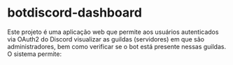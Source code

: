 # botdiscord-dashboard
Este projeto é uma aplicação web que permite aos usuários autenticados via OAuth2 do Discord visualizar as guildas (servidores) em que são administradores, bem como verificar se o bot está presente nessas guildas. O sistema permite:
